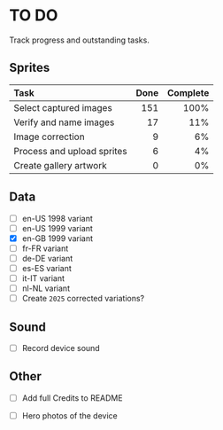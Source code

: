 # TO DO

Track progress and outstanding tasks.

## Sprites

| Task                        |   Done  | Complete        |
| :-------------------------- | ------: | --------------: |
| Select captured images      |   151   | 100%            |
| Verify and name images      |   17    | 11%             |
| Image correction            |   9     | 6%              |
| Process and upload sprites  |   6     | 4%              |
| Create gallery artwork      |   0     | 0%              |


## Data

- [ ] en-US 1998 variant
- [ ] en-US 1999 variant
- [x] en-GB 1999 variant
- [ ] fr-FR variant
- [ ] de-DE variant
- [ ] es-ES variant
- [ ] it-IT variant
- [ ] nl-NL variant
- [ ] Create `2025` corrected variations?

## Sound

- [ ] Record device sound

## Other

- [ ] Add full Credits to README
- [ ] Hero photos of the device

